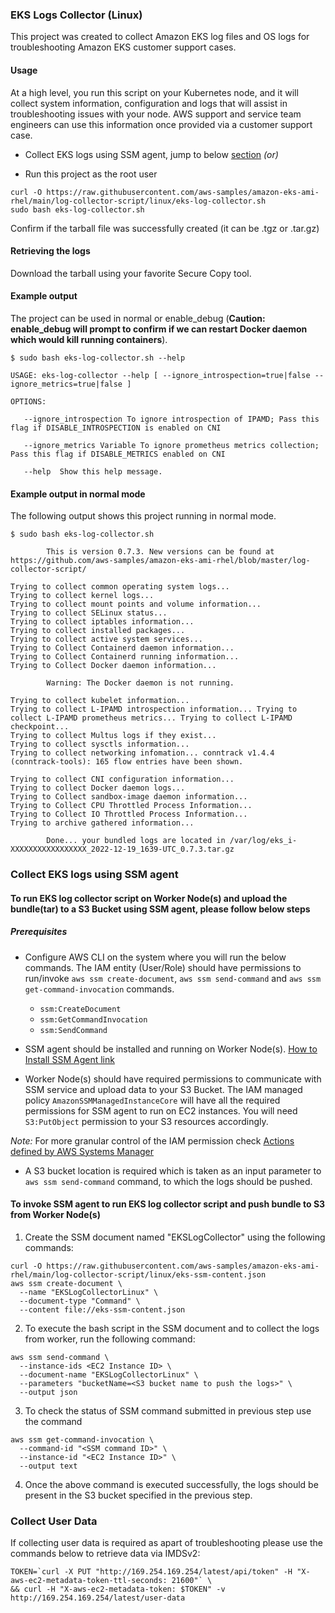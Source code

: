 ### EKS Logs Collector (Linux)

This project was created to collect Amazon EKS log files and OS logs for troubleshooting Amazon EKS customer support cases.

#### Usage

At a high level, you run this script on your Kubernetes node, and it will collect system information, configuration and logs that will assist in troubleshooting issues with your node. AWS support and service team engineers can use this information once provided via a customer support case.

* Collect EKS logs using SSM agent, jump to below [section](#collect-eks-logs-using-ssm-agent) _(or)_

* Run this project as the root user

```
curl -O https://raw.githubusercontent.com/aws-samples/amazon-eks-ami-rhel/main/log-collector-script/linux/eks-log-collector.sh
sudo bash eks-log-collector.sh
```

Confirm if the tarball file was successfully created (it can be .tgz or .tar.gz)

#### Retrieving the logs

Download the tarball using your favorite Secure Copy tool.

#### Example output

The project can be used in normal or enable_debug (**Caution: enable_debug will prompt to confirm if we can restart Docker daemon which would kill running containers**).

```
$ sudo bash eks-log-collector.sh --help

USAGE: eks-log-collector --help [ --ignore_introspection=true|false --ignore_metrics=true|false ]

OPTIONS:

   --ignore_introspection To ignore introspection of IPAMD; Pass this flag if DISABLE_INTROSPECTION is enabled on CNI

   --ignore_metrics Variable To ignore prometheus metrics collection; Pass this flag if DISABLE_METRICS enabled on CNI

   --help  Show this help message.
```

#### Example output in normal mode

The following output shows this project running in normal mode.

```
$ sudo bash eks-log-collector.sh

        This is version 0.7.3. New versions can be found at https://github.com/aws-samples/amazon-eks-ami-rhel/blob/master/log-collector-script/

Trying to collect common operating system logs...
Trying to collect kernel logs...
Trying to collect mount points and volume information...
Trying to collect SELinux status...
Trying to collect iptables information...
Trying to collect installed packages...
Trying to collect active system services...
Trying to Collect Containerd daemon information...
Trying to Collect Containerd running information...
Trying to Collect Docker daemon information...

        Warning: The Docker daemon is not running.

Trying to collect kubelet information...
Trying to collect L-IPAMD introspection information... Trying to collect L-IPAMD prometheus metrics... Trying to collect L-IPAMD checkpoint...
Trying to collect Multus logs if they exist...
Trying to collect sysctls information...
Trying to collect networking infomation... conntrack v1.4.4 (conntrack-tools): 165 flow entries have been shown.

Trying to collect CNI configuration information...
Trying to collect Docker daemon logs...
Trying to Collect sandbox-image daemon information...
Trying to Collect CPU Throttled Process Information...
Trying to Collect IO Throttled Process Information...
Trying to archive gathered information...

        Done... your bundled logs are located in /var/log/eks_i-XXXXXXXXXXXXXXXXX_2022-12-19_1639-UTC_0.7.3.tar.gz
```

### Collect EKS logs using SSM agent

#### To run EKS log collector script on Worker Node(s) and upload the bundle(tar) to a S3 Bucket using SSM agent, please follow below steps

##### Prerequisites

* Configure AWS CLI on the system where you will run the below commands. The IAM entity (User/Role) should have permissions to run/invoke `aws ssm create-document`, `aws ssm send-command` and `aws ssm get-command-invocation` commands.

  * `ssm:CreateDocument`
  * `ssm:GetCommandInvocation`
  * `ssm:SendCommand`

* SSM agent should be installed and running on Worker Node(s). [How to Install SSM Agent link](https://docs.aws.amazon.com/systems-manager/latest/userguide/sysman-manual-agent-install.html)

* Worker Node(s) should have required permissions to communicate with SSM service and upload data to your S3 Bucket. The IAM managed policy `AmazonSSMManagedInstanceCore` will have all the required permissions for SSM agent to run on EC2 instances. You will need `S3:PutObject` permission to your S3 resources accordingly.

*Note:* For more granular control of the IAM permission check [Actions defined by AWS Systems Manager](https://docs.aws.amazon.com/IAM/latest/UserGuide/list_awssystemsmanager.html%23awssystemsmanager-actions-as-permissions)

* A S3 bucket location is required which is taken as an input parameter to `aws ssm send-command` command, to which the logs should be pushed.

#### To invoke SSM agent to run EKS log collector script and push bundle to S3 from Worker Node(s)

1. Create the SSM document named "EKSLogCollector" using the following commands:

```
curl -O https://raw.githubusercontent.com/aws-samples/amazon-eks-ami-rhel/main/log-collector-script/linux/eks-ssm-content.json
aws ssm create-document \
  --name "EKSLogCollectorLinux" \
  --document-type "Command" \
  --content file://eks-ssm-content.json
```

2. To execute the bash script in the SSM document and to collect the logs from worker, run the following command:

```
aws ssm send-command \
  --instance-ids <EC2 Instance ID> \
  --document-name "EKSLogCollectorLinux" \
  --parameters "bucketName=<S3 bucket name to push the logs>" \
  --output json
```

3. To check the status of SSM command submitted in previous step use the command

```
aws ssm get-command-invocation \
  --command-id "<SSM command ID>" \
  --instance-id "<EC2 Instance ID>" \
  --output text
```

4. Once the above command is executed successfully, the logs should be present in the S3 bucket specified in the previous step.

### Collect User Data

If collecting user data is required as apart of troubleshooting please use the commands below to retrieve data via IMDSv2:

```
TOKEN=`curl -X PUT "http://169.254.169.254/latest/api/token" -H "X-aws-ec2-metadata-token-ttl-seconds: 21600"` \
&& curl -H "X-aws-ec2-metadata-token: $TOKEN" -v http://169.254.169.254/latest/user-data
```
